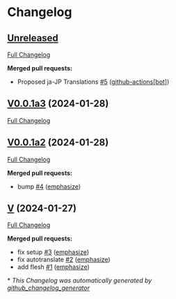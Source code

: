 # Changelog

## [Unreleased](https://github.com/OpenVoiceOS/ovos-testpkg/tree/HEAD)

[Full Changelog](https://github.com/OpenVoiceOS/ovos-testpkg/compare/V0.0.1a3...HEAD)

**Merged pull requests:**

- Proposed ja-JP Translations [\#5](https://github.com/OpenVoiceOS/ovos-testpkg/pull/5) ([github-actions[bot]](https://github.com/apps/github-actions))

## [V0.0.1a3](https://github.com/OpenVoiceOS/ovos-testpkg/tree/V0.0.1a3) (2024-01-28)

[Full Changelog](https://github.com/OpenVoiceOS/ovos-testpkg/compare/V0.0.1a2...V0.0.1a3)

## [V0.0.1a2](https://github.com/OpenVoiceOS/ovos-testpkg/tree/V0.0.1a2) (2024-01-28)

[Full Changelog](https://github.com/OpenVoiceOS/ovos-testpkg/compare/V...V0.0.1a2)

**Merged pull requests:**

- bump [\#4](https://github.com/OpenVoiceOS/ovos-testpkg/pull/4) ([emphasize](https://github.com/emphasize))

## [V](https://github.com/OpenVoiceOS/ovos-testpkg/tree/V) (2024-01-27)

[Full Changelog](https://github.com/OpenVoiceOS/ovos-testpkg/compare/2b6e8cb2568e3c1ac87da3a1706f00b8d2ca651b...V)

**Merged pull requests:**

- fix setup [\#3](https://github.com/OpenVoiceOS/ovos-testpkg/pull/3) ([emphasize](https://github.com/emphasize))
- fix autotranslate [\#2](https://github.com/OpenVoiceOS/ovos-testpkg/pull/2) ([emphasize](https://github.com/emphasize))
- add flesh [\#1](https://github.com/OpenVoiceOS/ovos-testpkg/pull/1) ([emphasize](https://github.com/emphasize))



\* *This Changelog was automatically generated by [github_changelog_generator](https://github.com/github-changelog-generator/github-changelog-generator)*

